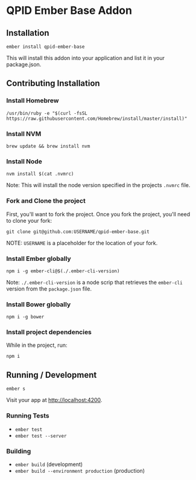 # QPID Ember Base Addon

## Installation

```
ember install qpid-ember-base
```

This will install this addon into your application and list it in your package.json.

## Contributing Installation

### Install Homebrew

```
/usr/bin/ruby -e "$(curl -fsSL https://raw.githubusercontent.com/Homebrew/install/master/install)"
```

### Install NVM

```
brew update && brew install nvm
```

### Install Node

```
nvm install $(cat .nvmrc)
```

Note: This will install the node version specified in the projects `.nvmrc` file.

### Fork and Clone the project

First, you'll want to fork the project. Once you fork the project, you'll
need to clone your fork:

```
git clone git@github.com:USERNAME/qpid-ember-base.git
```

NOTE: `USERNAME` is a placeholder for the location of your fork.

### Install Ember globally

```
npm i -g ember-cli@$(./.ember-cli-version)
```

Note: `./.ember-cli-version` is a node scrip that retrieves the `ember-cli` version from the `package.json` file.

### Install Bower globally

```
npm i -g bower
```

### Install project dependencies

While in the project, run:

```
npm i
```

## Running / Development

```
ember s
```

Visit your app at [http://localhost:4200](http://localhost:4200).

### Running Tests

* `ember test`
* `ember test --server`

### Building

* `ember build` (development)
* `ember build --environment production` (production)
